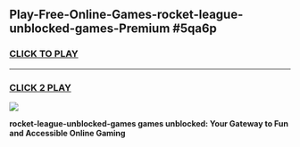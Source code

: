 
## Play-Free-Online-Games-rocket-league-unblocked-games-Premium #5qa6p
<h3>
<a href="https://premium.freeplayer.one?title=rocket-league-unblocked-games&ref=8M">CLICK TO PLAY</a></h3>
<hr>

<h3>
<a href="https://premium.freeplayer.one?title=rocket-league-unblocked-games&ref=8M">CLICK 2 PLAY</a>
  
</h3>

<a href="https://premium.freeplayer.one?title=rocket-league-unblocked-games&ref=8M"><img src="https://clearcache.store/games.png"></a>


**rocket-league-unblocked-games games unblocked: Your Gateway to Fun and Accessible Online Gaming**
